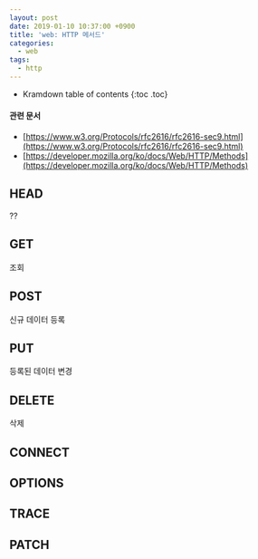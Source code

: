 ```yaml
---
layout: post
date: 2019-01-10 10:37:00 +0900
title: 'web: HTTP 메서드'
categories:
  - web
tags:
  - http
---
```


* Kramdown table of contents
{:toc .toc}

#### 관련 문서

- [https://www.w3.org/Protocols/rfc2616/rfc2616-sec9.html](https://www.w3.org/Protocols/rfc2616/rfc2616-sec9.html)
- [https://developer.mozilla.org/ko/docs/Web/HTTP/Methods](https://developer.mozilla.org/ko/docs/Web/HTTP/Methods)

## HEAD

??

## GET

조회

## POST

신규 데이터 등록

## PUT

등록된 데이터 변경

## DELETE

삭제

## CONNECT

## OPTIONS

## TRACE

## PATCH
